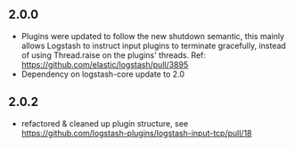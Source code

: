 ## 2.0.0
 - Plugins were updated to follow the new shutdown semantic, this mainly allows Logstash to instruct input plugins to terminate gracefully,
   instead of using Thread.raise on the plugins' threads. Ref: https://github.com/elastic/logstash/pull/3895
 - Dependency on logstash-core update to 2.0
## 2.0.2
 - refactored & cleaned up plugin structure, see https://github.com/logstash-plugins/logstash-input-tcp/pull/18
